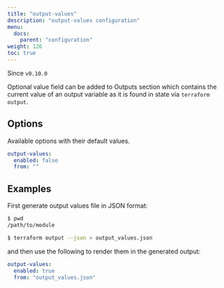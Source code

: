 ```yaml
---
title: "output-values"
description: "output-values configuration"
menu:
  docs:
    parent: "configuration"
weight: 126
toc: true
---
```


Since `v0.10.0`

Optional value field can be added to Outputs section which contains the current
value of an output variable as it is found in state via `terraform output`.

## Options

Available options with their default values.

```yaml
output-values:
  enabled: false
  from: ""
```

## Examples

First generate output values file in JSON format:

```bash
$ pwd
/path/to/module

$ terraform output --json > output_values.json
```

and then use the following to render them in the generated output:

```yaml
output-values:
  enabled: true
  from: "output_values.json"
```
